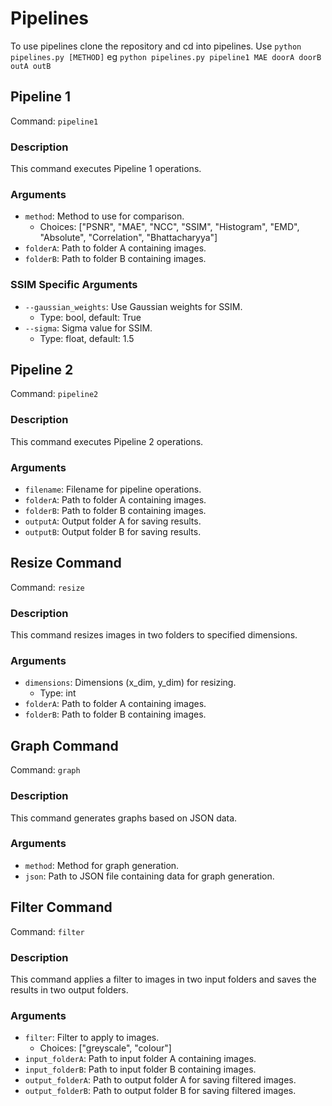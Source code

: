 # Pipelines

To use pipelines clone the repository and cd into pipelines. Use `python pipelines.py [METHOD]` eg `python pipelines.py pipeline1 MAE doorA doorB outA outB`

## Pipeline 1
Command: `pipeline1`

### Description
This command executes Pipeline 1 operations.

### Arguments
- `method`: Method to use for comparison.
  - Choices: ["PSNR", "MAE", "NCC", "SSIM", "Histogram", "EMD", "Absolute", "Correlation", "Bhattacharyya"]
- `folderA`: Path to folder A containing images.
- `folderB`: Path to folder B containing images.

### SSIM Specific Arguments
- `--gaussian_weights`: Use Gaussian weights for SSIM.
  - Type: bool, default: True
- `--sigma`: Sigma value for SSIM.
  - Type: float, default: 1.5

## Pipeline 2
Command: `pipeline2`

### Description
This command executes Pipeline 2 operations.

### Arguments
- `filename`: Filename for pipeline operations.
- `folderA`: Path to folder A containing images.
- `folderB`: Path to folder B containing images.
- `outputA`: Output folder A for saving results.
- `outputB`: Output folder B for saving results.

## Resize Command
Command: `resize`

### Description
This command resizes images in two folders to specified dimensions.

### Arguments
- `dimensions`: Dimensions (x_dim, y_dim) for resizing.
  - Type: int
- `folderA`: Path to folder A containing images.
- `folderB`: Path to folder B containing images.

## Graph Command
Command: `graph`

### Description
This command generates graphs based on JSON data.

### Arguments
- `method`: Method for graph generation.
- `json`: Path to JSON file containing data for graph generation.

## Filter Command
Command: `filter`

### Description
This command applies a filter to images in two input folders and saves the results in two output folders.

### Arguments
- `filter`: Filter to apply to images.
  - Choices: ["greyscale", "colour"]
- `input_folderA`: Path to input folder A containing images.
- `input_folderB`: Path to input folder B containing images.
- `output_folderA`: Path to output folder A for saving filtered images.
- `output_folderB`: Path to output folder B for saving filtered images.
